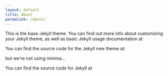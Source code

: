 ```yaml
---
layout: default
title: About
permalink: /about/
---
```


This is the base Jekyll theme. You can find out more info about customizing your Jekyll theme, as well as basic Jekyll usage documentation at 

You can find the source code for the Jekyll new theme at:



but we're not using minima...

You can find the source code for Jekyll at


